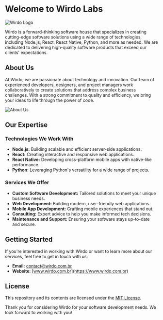 # Welcome to Wirdo Labs

![Wirdo Logo](https://wirdo.com.br/assets/Wirdo-full.svg)

Wirdo is a forward-thinking software house that specializes in creating cutting-edge software solutions using a wide range of technologies, including Node.js, React, React Native, Python, and more as needed. We are dedicated to delivering high-quality software products that exceed our clients' expectations.

## About Us

At Wirdo, we are passionate about technology and innovation. Our team of experienced developers, designers, and project managers work collaboratively to create solutions that address complex business challenges. With a strong commitment to quality and efficiency, we bring your ideas to life through the power of code.

![About Us](https://wirdo.com.br/assets/about-us.svg)

## Our Expertise

### Technologies We Work With

- **Node.js:** Building scalable and efficient server-side applications.
- **React:** Creating interactive and responsive web applications.
- **React Native:** Developing cross-platform mobile apps with native-like performance.
- **Python:** Leveraging Python's versatility for a wide range of projects.

### Services We Offer

- **Custom Software Development:** Tailored solutions to meet your unique business needs.
- **Web Development:** Building modern, user-friendly web applications.
- **Mobile App Development:** Crafting mobile experiences that stand out.
- **Consulting:** Expert advice to help you make informed tech decisions.
- **Maintenance and Support:** Ensuring your software stays up-to-date and secure.

## Getting Started

If you're interested in working with Wirdo or want to learn more about our services, feel free to get in touch with us:

- **Email:** contact@wirdo.com.br
- **Website:** [www.wirdo.com.br](https://www.wirdo.com.br)

## License

This repository and its contents are licensed under the [MIT License](LICENSE).

Thank you for considering Wirdo for your software development needs. We look forward to working with you!